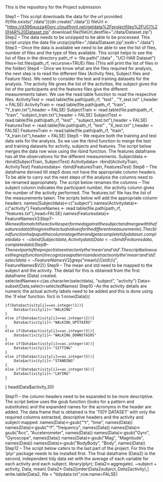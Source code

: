 This is the repository for the Project submission

Step1 – This script downloads the data for the url provided.
if(!file.exists("./data")){dir.create("./data")}
fileUrl <- "https://d396qusza40orc.cloudfront.net/getdata%2Fprojectfiles%2FUCI%20HAR%20Dataset.zip"
download.file(fileUrl,destfile="./data/Dataset.zip")
Step2 – The data needs to be unzipped to be able to be processed. This script unzips the data file
unzip(zipfile="./data/Dataset.zip",exdir="./data")
Step3 – Once the data is available we need to be able to see the list of files, number of files and the type of files available. This script helps to see the list of files in the directory
path_rf <- file.path("./data" , "UCI HAR Dataset")
files<-list.files(path_rf, recursive=TRUE)
files (This will print the list of files in the folder)
Step4 – Once we know what are the files required for analysis, the next step is to read the different files (Activity files, Subject files and Feature files). We need to consider the test and training datasets for the analysis.  The activity file gives the list of the activities, the subject gives the list of the participants and the features files give the different measurements taken. We use the read.table function to read the respective files. 
ActivityTest  <- read.table(file.path(path_rf, "test" , "Y_test.txt" ),header = FALSE)
ActivityTrain <- read.table(file.path(path_rf, "train", "Y_train.txt"),header = FALSE)
SubjectTrain <- read.table(file.path(path_rf, "train", "subject_train.txt"),header = FALSE)
SubjectTest  <- read.table(file.path(path_rf, "test" , "subject_test.txt"),header = FALSE)
FeaturesTest  <- read.table(file.path(path_rf, "test" , "X_test.txt" ),header = FALSE)
FeaturesTrain <- read.table(file.path(path_rf, "train", "X_train.txt"),header = FALSE)
Step5 – We require both the training and test data sets for the analysis. So we use the rbind function to merge the test and training datasets for activity, subjects and features. The script below merges the data row wise using the rbind function. The features dataframe has all the observations for the different measurements.
Subjectdata <- rbind(SubjectTrain, SubjectTest)
Activitydata<- rbind(ActivityTrain, ActivityTest)
Featuresdata<- rbind(FeaturesTrain, FeaturesTest)
Step6 – The dataframe derived till step5 does not have the appropriate column headers. To be able to carry out the next steps of the analysis the columns need to be renamed appropriately. The script below renames the columns – The subject column indicates the participant number, the activity column gives the number of the activity performed. The ‘features.txt’ file has the list of the measurements taken. The scripts below will add the appropriate column headers.
names(Subjectdata)<-c("subject")
names(Activitydata)<- c("activity")
FeatureNames <- read.table(file.path(path_rf, "features.txt"),head=FALSE)
names(Featuresdata)<- FeatureNames$V2
Step7 – We need to match the activities performed against the subject and merge with the features data (this gives the actual values for the different measurements). The cbind function helps put the columns together and get a complete tidy dataset.
completedata <- cbind(Subjectdata, Activitydata)
Data <- cbind(Featuresdata, completedata)
Step8 – The next part of the project is to extract only the ‘mean’ and ‘std’. The script below uses the grep function (it recognizes a pattern) and extracts only the ‘mean’ and ‘std’. 
selectdata<-FeatureNames$V2[grep("mean\\(\\)|std\\(\\)", FeatureNames$V2)]
Step9 – The mean and std need to be mapped to the subject and the activity. The detail for this is obtained from the first dataframe (Data) created.  
selectedNames<-c(as.character(selectdata), "subject", "activity")
Data<-subset(Data,select=selectedNames)
Step10 –As the activity details are numeric the actual activity labels need to be added and this is done using the ‘if else’ function. 
for(i in 1:nrow(Data)){
    
    if(Data$activity[i]==as.integer(1)){
        Data$activity[i]<-"WALKING"
    }
    else if(Data$activity[i]==as.integer(2)){
        Data$activity[i]<-"WALKING_UPSTAIRS"
    }
    else if(Data$activity[i]==as.integer(3)){
        Data$activity[i]<-"WALKING_DOWNSTAIRS"
    }
    else if(Data$activity[i]==as.integer(4)){
        Data$activity[i]<-"SITTING"
    }
    else if(Data$activity[i]==as.integer(5)){
        Data$activity[i]<-"STANDING"
    }
    else if(Data$activity[i]==as.integer(6)){
        Data$activity[i]<-"LAYING"
    }
}
head(Data$activity,30)    

Step11 – the column headers need to be expanded to be more descriptive. The script below uses the gsub function (looks for a pattern and substitutes) and the expanded names for the acronyms in the header are added. The data frame that is obtained is the ‘TIDY DATASET’ with only the required columns extracted, descriptive headers and the activity and subject mapped.
names(Data)<-gsub("^t", "time", names(Data))
names(Data)<-gsub("^f", "frequency", names(Data))
names(Data)<-gsub("Acc", "Accelerometer", names(Data))
names(Data)<-gsub("Gyro", "Gyroscope", names(Data))
names(Data)<-gsub("Mag", "Magnitude", names(Data))
names(Data)<-gsub("BodyBody", "Body", names(Data))
Step12 – The script below caters to the last part of the project. For this the ‘plyr’ package needs to be installed first. The final dataframe (Data2) is the second, independent tidy data set with the average of each variable for each activity and each subject.
library(plyr);
Data2<-aggregate(. ~subject + activity, Data, mean)
Data2<-Data2[order(Data2$subject,Data2$activity),]
write.table(Data2, file = "tidydata.txt",row.name=FALSE)

